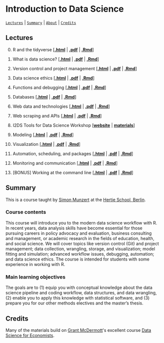 # Introduction to Data Science
[`Lectures`](#lectures) | [`Summary`](#summary) |
[`About`](#about) | [`Credits`](#credits)

## Lectures


0. R and the tidyverse \[[**.html**](https://raw.githack.com/intro-to-data-science-23/lectures/main/00-tidyverse/00-tidyverse.html) | [**.pdf**](https://raw.githack.com/intro-to-data-science-23/lectures/main/00-tidyverse/00-tidyverse.pdf) | [**.Rmd**](https://raw.githack.com/intro-to-data-science-23/lectures/main/00-tidyverse/00-tidyverse.Rmd)\]


1. What is data science?
\[[**.html**](https://raw.githack.com/intro-to-data-science-23/lectures/main/01-introduction/01-introduction.html) | [**.pdf**](https://raw.githack.com/intro-to-data-science-23/lectures/main/01-introduction/01-introduction.pdf) | [**.Rmd**](https://raw.githack.com/intro-to-data-science-23/lectures/main/01-introduction/01-introduction.Rmd)\]

2. Version control and project management \[[**.html**](https://raw.githack.com/intro-to-data-science-23/lectures/main/02-version-control/02-version-control.html) | [**.pdf**](https://raw.githack.com/intro-to-data-science-23/lectures/main/02-version-control/02-version-control.pdf) | [**.Rmd**](https://raw.githack.com/intro-to-data-science-23/lectures/main/02-version-control/02-version-control.Rmd)\]

3. Data science ethics \[[**.html**](https://raw.githack.com/intro-to-data-science-23/lectures/main/03-ethics/03-ethics.html) | [**.pdf**](https://raw.githack.com/intro-to-data-science-23/lectures/main/03-ethics/03-ethics.pdf) | [**.Rmd**](https://raw.githack.com/intro-to-data-science-23/lectures/main/03-ethics/03-ethics.Rmd)\]

4. Functions and debugging \[[**.html**](https://raw.githack.com/intro-to-data-science-23/lectures/main/04-functions-debugging/04-functions-debugging.html) | [**.pdf**](https://raw.githack.com/intro-to-data-science-23/lectures/main/04-functions-debugging/04-functions-debugging.pdf) | [**.Rmd**](https://raw.githack.com/intro-to-data-science-23/lectures/main/04-functions-debugging/04-functions-debugging.Rmd)\]

5. Databases \[[**.html**](https://raw.githack.com/intro-to-data-science-23/lectures/main/05-databases/05-databases.html) | [**.pdf**](https://raw.githack.com/intro-to-data-science-23/lectures/main/05-databases/05-databases.pdf) | [**.Rmd**](https://raw.githack.com/intro-to-data-science-23/lectures/main/05-databases/05-databases.Rmd)\]

6. Web data and technologies \[[**.html**](https://raw.githack.com/intro-to-data-science-23/lectures/main/06-webdata/06-webdata.html) | [**.pdf**](https://raw.githack.com/intro-to-data-science-23/lectures/main/06-webdata/06-webdata.pdf) | [**.Rmd**](https://raw.githack.com/intro-to-data-science-23/lectures/main/06-webdata/06-webdata.Rmd)\]

7. Web scraping and APIs \[[**.html**](https://raw.githack.com/intro-to-data-science-23/lectures/main/07-scraping-apis/07-scraping-apis.html) | [**.pdf**](https://raw.githack.com/intro-to-data-science-23/lectures/main/07-scraping-apis/07-scraping-apis.pdf) | [**.Rmd**](https://raw.githack.com/intro-to-data-science-23/lectures/main/07-scraping-apis/07-scraping-apis.Rmd)\]

8. I2DS Tools for Data Science Workshop  \[[**website**](https://intro-to-data-science-23-workshop.github.io/) | [**materials**](https://github.com/intro-to-data-science-23-workshop)\]

9. Modeling \[[**.html**](https://raw.githack.com/intro-to-data-science-23/lectures/main/09-modeling/09-modeling.html) | [**.pdf**](https://raw.githack.com/intro-to-data-science-23/lectures/main/09-modeling/09-modeling.pdf) | [**.Rmd**](https://raw.githack.com/intro-to-data-science-23/lectures/main/09-modeling/09-modeling.Rmd)\]

10. Visualization \[[**.html**](https://raw.githack.com/intro-to-data-science-23/lectures/main/10-visualization/10-visualization.html) | [**.pdf**](https://raw.githack.com/intro-to-data-science-23/lectures/main/10-visualization/10-visualization.pdf) | [**.Rmd**](https://raw.githack.com/intro-to-data-science-23/lectures/main/10-visualization/10-visualization.Rmd)\]

11. Automation, scheduling, and packages \[[**.html**](https://raw.githack.com/intro-to-data-science-23/lectures/main/11-automation-packages/11-automation-packages.html) | [**.pdf**](https://raw.githack.com/intro-to-data-science-23/lectures/main/11-automation-packages/11-automation-packages.pdf) | [**.Rmd**](https://raw.githack.com/intro-to-data-science-23/lectures/main/11-automation-packages/11-automation-packages.Rmd)\]

12. Monitoring and communication \[[**.html**](https://raw.githack.com/intro-to-data-science-23/lectures/main/12-communication/12-communication.html) | [**.pdf**](https://raw.githack.com/intro-to-data-science-23/lectures/main/12-communication/12-communication.pdf) | [**.Rmd**](https://raw.githack.com/intro-to-data-science-23/lectures/main/12-communication/12-communication.Rmd)\]

13. [BONUS] Working at the command line \[[**.html**](https://raw.githack.com/intro-to-data-science-23/lectures/main/13-command-line/13-command-line.html) | [**.pdf**](https://raw.githack.com/intro-to-data-science-23/lectures/main/13-command-line/13-command-line.pdf) | [**.Rmd**](https://raw.githack.com/intro-to-data-science-23/lectures/main/13-command-line/13-command-line.Rmd)\]




## Summary

This is a course taught by [Simon Munzert](https://simonmunzert.github.io/) at the [Hertie School, Berlin](https://www.hertie-school.org/en/).

### Course contents

This course will introduce you to the modern data science workflow with R. In recent years, data analysis skills have become essential for those pursuing careers in policy advocacy and evaluation, business consulting and management, or academic research in the fields of education, health, and social science. We will cover topics like version control (Git) and project management; data collection, wrangling, storage, and visualization; model fitting and simulation; advanced workflow issues, debugging, automation; and data science ethics. The course is intended for students with some experience in working with R.

### Main learning objectives

The goals are to (1) equip you with conceptual knowledge about the data science pipeline and coding workflow, data structures, and data wrangling, (2) enable you to apply this knowledge with statistical software, and (3) prepare you for our other methods electives and the master’s thesis.


## Credits

Many of the materials build on [Grant McDermott](http://grantmcdermott.com)'s excellent course [Data Science for Economists](https://github.com/uo-ec607).